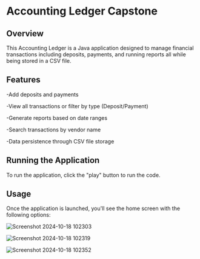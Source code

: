 # Accounting Ledger Capstone 

## Overview

This Accounting Ledger is a Java application designed to manage financial transactions including deposits, payments, and running reports all while being stored in a CSV file.

## Features

-Add deposits and payments

-View all transactions or filter by type (Deposit/Payment)

-Generate reports based on date ranges

-Search transactions by vendor name

-Data persistence through CSV file storage

## Running the Application

To run the application, click the "play" button to run the code. 

## Usage

Once the application is launched, you'll see the home screen with the following options:

![Screenshot 2024-10-18 102303](https://github.com/user-attachments/assets/ed3e00d8-ae5b-4850-8c30-7e56bfccea87)

![Screenshot 2024-10-18 102319](https://github.com/user-attachments/assets/f5cd96e7-538a-4e74-a1d6-5b1c14378ae9)

![Screenshot 2024-10-18 102352](https://github.com/user-attachments/assets/9d7ef0e6-9ebb-4b6f-9660-eddd71f42e63)

